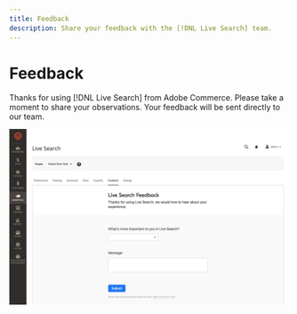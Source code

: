 ```yaml
---
title: Feedback
description: Share your feedback with the [!DNL Live Search] team.
---
```

# Feedback

Thanks for using [!DNL Live Search] from Adobe Commerce. Please take a moment to share your observations. Your feedback will be sent directly to our team.

![Live Search Beta Feedback](assets/feedback.png?lang=en)
